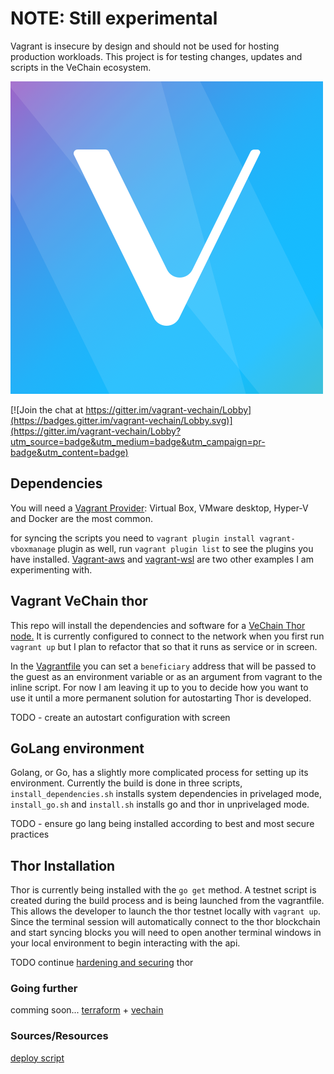 # NOTE: Still experimental

Vagrant is insecure by design and should not be used for hosting production workloads. This project is for testing changes, updates and scripts in the VeChain ecosystem.

![VeChain Community](assets/vechain-community-logo.png)

[![Join the chat at https://gitter.im/vagrant-vechain/Lobby](https://badges.gitter.im/vagrant-vechain/Lobby.svg)](https://gitter.im/vagrant-vechain/Lobby?utm_source=badge&utm_medium=badge&utm_campaign=pr-badge&utm_content=badge)

## Dependencies

You will need a [Vagrant Provider](https://www.vagrantup.com/docs/providers/default.html): Virtual Box, VMware desktop, Hyper-V and Docker are the most common.

for syncing the scripts you need to  `vagrant plugin install vagrant-vboxmanage` plugin as well, run `vagrant plugin list` to see the plugins you have installed. [Vagrant-aws](https://github.com/mitchellh/vagrant-aws) and [vagrant-wsl](https://www.vagrantup.com/docs/other/wsl.html) are two other examples I am experimenting with.

## Vagrant VeChain thor

 This repo will install the dependencies and software for a [VeChain Thor node.](https://github.com/vechain/thor) It is currently configured to connect to the network when you first run `vagrant up` but I plan to refactor that so that it runs as service or in screen.

In the [Vagrantfile](Vagrantfile) you can set a `beneficiary` address that will be passed to the guest as an environment variable or as an argument from vagrant to the inline script. For now I am leaving it up to you to decide how you want to use it until a more permanent solution for autostarting Thor is developed. 

TODO - create an autostart configuration with screen

## GoLang environment

 Golang, or Go, has a slightly more complicated process for setting up its environment. Currently the build is done in three scripts, `install_dependencies.sh` installs system dependencies in privelaged mode, `install_go.sh` and `install.sh` installs go and thor in unprivelaged mode.

 TODO - ensure go lang being installed according to best and most secure practices

## Thor Installation

Thor is currently being installed with the `go get` method. A testnet script is created during the build process and is being launched from the vagrantfile. This allows the developer to launch the thor testnet locally with `vagrant up`. Since the terminal session will automatically connect to the thor blockchain and start syncing blocks you will need to open another terminal windows in your local environment to begin interacting with the api.

TODO continue [hardening and securing](https://github.com/slowmist/vechain-core-nodes-security-checklist/blob/master/README-en.md) thor

### Going further

comming soon... [terraform](https://terraform.io) + [vechain](https://github.com/vechain/thor)

### Sources/Resources

[deploy script](https://github.com/mirei83/vechain-deploy)